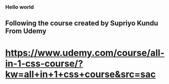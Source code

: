 ### Hello world
## Following the course created by Supriyo Kundu From Udemy
# https://www.udemy.com/course/all-in-1-css-course/?kw=all+in+1+css+course&src=sac
